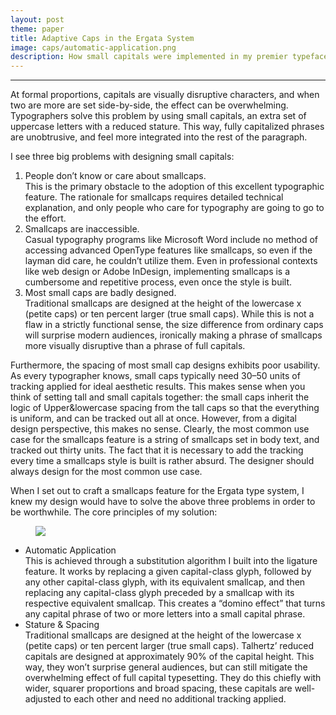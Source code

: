 ```yaml
---
layout: post
theme: paper
title: Adaptive Caps in the Ergata System
image: caps/automatic-application.png
description: How small capitals were implemented in my premier typeface system.
---
```


---

<section>
<p>At formal proportions, capitals are visually disruptive characters, and when two are more are set side-by-side, the effect can be overwhelming. Typographers solve this problem by using small capitals, an extra set of uppercase letters with a reduced stature. This way, fully capitalized phrases are unobtrusive, and feel more integrated into the rest of the paragraph.</p>
<p>
I see three big problems with designing small capitals:</p>
<ol>
    <li>
    People don&#x2019;t know or care about smallcaps.<br> This is the primary obstacle to the adoption of this excellent typographic feature. The rationale for smallcaps requires detailed technical explanation, and only people who care for typography are going to go to the effort.</li>
    <li>
    Smallcaps are inaccessible.<br>Casual typography programs like Microsoft Word include no method of accessing advanced OpenType features like smallcaps, so even if the layman did care, he couldn&#x2019;t utilize them. Even in professional contexts like web design or Adobe InDesign, implementing smallcaps is a cumbersome and repetitive process, even once the style is built.</li>
    <li>
    Most small caps are badly designed. <br> Traditional smallcaps are designed at the height of the lowercase x (petite caps) or ten percent larger (true small caps). While this is not a flaw in a strictly functional sense, the size difference from ordinary caps will surprise modern audiences, ironically making a phrase of smallcaps more visually disruptive than a phrase of full capitals.</li>
</ol>
<p>
Furthermore, the spacing of most small cap designs exhibits poor usability. As every typographer knows, small caps typically need 30&#x2013;50 units of tracking applied for ideal aesthetic results. This makes sense when you think of setting tall and small capitals together: the small caps inherit the logic of Upper&amp;lowercase spacing from the tall caps so that the everything is uniform, and can be tracked out all at once. However, from a digital design perspective, this makes no sense. Clearly, the most common use case for the smallcaps feature is a string of smallcaps set in body text, and tracked out thirty units. The fact that it is necessary to add the tracking every time a smallcaps style is built is rather absurd. The designer should always design for the most common use case.</p>
<p>
When I set out to craft a smallcaps feature for the Ergata type system, I knew my design would have to solve the above three problems in order to be worthwhile. The core principles of my solution:</p>
<figure data-action="zoom">
    <img src="{{ page.image }}">
</figure>
<ul>
    <li>
    Automatic Application<br> 
    This is achieved through a substitution algorithm I built into the ligature feature. It works by replacing a given capital-class glyph, followed by any other capital-class glyph, with its equivalent smallcap, and then replacing any capital-class glyph preceded by a smallcap with its respective equivalent smallcap. This creates a &#x201C;domino effect&#x201D; that turns any capital phrase of two or more letters into a small capital phrase.</li>
    <li>
    Stature &amp; Spacing<br> 
    Traditional smallcaps are designed at the height of the lowercase x (petite caps) or ten percent larger (true small caps). Talhertz&#x2019; reduced capitals are designed at approximately 90% of the capital height. This way, they won&#x2019;t surprise general audiences, but can still mitigate the overwhelming effect of full capital typesetting. They do this chiefly with wider, squarer proportions and broad spacing, these capitals are well-adjusted to each other and need no additional tracking applied.</li>
</ul>
